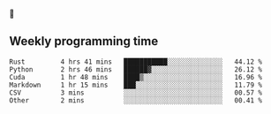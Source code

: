 🐸

## Weekly programming time
<!--START_SECTION:waka-->

```text
Rust         4 hrs 41 mins   ███████████░░░░░░░░░░░░░░   44.12 %
Python       2 hrs 46 mins   ██████▓░░░░░░░░░░░░░░░░░░   26.12 %
Cuda         1 hr 48 mins    ████▒░░░░░░░░░░░░░░░░░░░░   16.96 %
Markdown     1 hr 15 mins    ███░░░░░░░░░░░░░░░░░░░░░░   11.79 %
CSV          3 mins          ░░░░░░░░░░░░░░░░░░░░░░░░░   00.57 %
Other        2 mins          ░░░░░░░░░░░░░░░░░░░░░░░░░   00.41 %
```

<!--END_SECTION:waka-->

